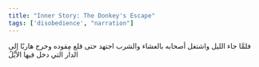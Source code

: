 ```yaml
---
title: "Inner Story: The Donkey's Escape"
tags: ['disobedience', "narration"]
---
```


 فلمَّا جاء الليل واشتغل أصحابه بالعشاء والشرب اجتهد حتى قلع مِقوده وخرج هاربًا إلى الدار التي دخل فيها الأيَّلُ
